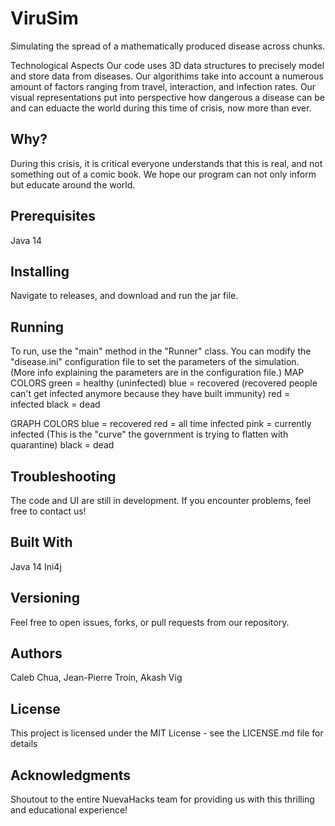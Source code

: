 # ViruSim
Simulating the spread of a mathematically produced disease across chunks.

Technological Aspects
Our code uses 3D data structures to precisely model and store data from diseases. Our algorithims take into account a numerous amount of factors ranging from travel, interaction, and infection rates. Our visual representations put into perspective how dangerous a disease can be and can eduacte the world during this time of crisis, now more than ever.

## Why?
During this crisis, it is critical everyone understands that this is real, and not something out of a comic book. We hope our program can not only inform but educate around the world.

## Prerequisites
Java 14

## Installing
Navigate to releases, and download and run the jar file.

## Running
To run, use the "main" method in the "Runner" class. You can modify the "disease.ini" configuration file to set the parameters of the simulation. (More info explaining the parameters are in the configuration file.)
  MAP COLORS
    green = healthy (uninfected)
    blue = recovered (recovered people can't get infected anymore because they have built immunity)
    red = infected
    black = dead

  GRAPH COLORS
    blue = recovered
    red = all time infected
    pink = currently infected (This is the "curve" the government is trying to flatten with quarantine)
    black = dead


## Troubleshooting
The code and UI are still in development. If you encounter problems, feel free to contact us!

## Built With
Java 14
Ini4j

## Versioning
Feel free to open issues, forks, or pull requests from our repository. 

## Authors
Caleb Chua, Jean-Pierre Troin, Akash Vig

## License
This project is licensed under the MIT License - see the LICENSE.md file for details

## Acknowledgments
Shoutout to the entire NuevaHacks team for providing us with this thrilling and educational experience!
